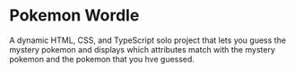 # Pokemon Wordle

A dynamic HTML, CSS, and TypeScript solo project that lets you guess the mystery pokemon and displays which attributes match with the mystery pokemon and the pokemon that you hve guessed.
